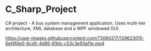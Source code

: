 # C_Sharp_Project
C# project - A bus system management application. Uses multi-tier architecture, XML database and a WPF windowed GUI.

https://user-images.githubusercontent.com/73060217/129623015-6ef4f4e0-8cd5-4d95-81bb-c53c3e93af1e.mp4
